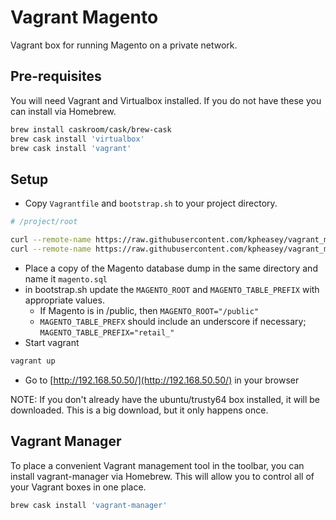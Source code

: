# Vagrant Magento

Vagrant box for running Magento on a private network.

## Pre-requisites

You will need Vagrant and Virtualbox installed.  If you do not have these you can install via Homebrew.

```sh
brew install caskroom/cask/brew-cask
brew cask install 'virtualbox'
brew cask install 'vagrant'
```

## Setup

- Copy `Vagrantfile` and `bootstrap.sh` to your project directory.

```sh
# /project/root

curl --remote-name https://raw.githubusercontent.com/kpheasey/vagrant_magento/master/Vagrantfile
curl --remote-name https://raw.githubusercontent.com/kpheasey/vagrant_magento/master/bootstrap.sh
```

- Place a copy of the Magento database dump in the same directory and name it `magento.sql`
- in bootstrap.sh update the `MAGENTO_ROOT` and `MAGENTO_TABLE_PREFIX` with appropriate values.
  - If Magento is in /public, then `MAGENTO_ROOT="/public"`
  - `MAGENTO_TABLE_PREFX` should include an underscore if necessary; `MAGENTO_TABLE_PREFIX="retail_"`
- Start vagrant

```sh
vagrant up
````

- Go to [http://192.168.50.50/](http://192.168.50.50/) in your browser

NOTE: If you don't already have the ubuntu/trusty64 box installed, it will be downloaded.  This is a big download, but it only happens once.

## Vagrant Manager

To place a convenient Vagrant management tool in the toolbar, you can install vagrant-manager via Homebrew.  This will allow you to control all of your Vagrant boxes in one place.

```sh
brew cask install 'vagrant-manager'
```
